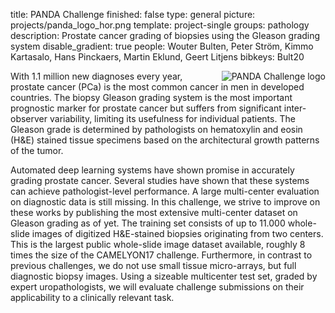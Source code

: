 title: PANDA Challenge
finished: false
type: general
picture: projects/panda_logo_hor.png
template: project-single
groups: pathology
description: Prostate cancer grading of biopsies using the Gleason grading system
disable_gradient: true
people: Wouter Bulten, Peter Ström, Kimmo Kartasalo, Hans Pinckaers, Martin Eklund, Geert Litjens 
bibkeys: Bult20

<img alt="PANDA Challenge logo" class="img-fluid" src="https://www.computationalpathologygroup.eu/images/projects/panda_logo_square.png" style="max-width: 300px; float: right; padding-left: 1em;">

With 1.1 million new diagnoses every year, prostate cancer (PCa) is the most common cancer in men in developed countries. The biopsy Gleason grading system is the most important prognostic marker for prostate cancer but suffers from significant inter-observer variability, limiting its usefulness for individual patients. The Gleason grade is determined by pathologists on hematoxylin and eosin (H&E) stained tissue specimens based on the architectural growth patterns of the tumor.

Automated deep learning systems have shown promise in accurately grading prostate cancer. Several studies have shown that these systems can achieve pathologist-level performance. A large multi-center evaluation on diagnostic data is still missing. In this challenge, we strive to improve on these works by publishing the most extensive multi-center dataset on Gleason grading as of yet. The training set consists of up to 11.000 whole-slide images of digitized H&E-stained biopsies originating from two centers. This is the largest public whole-slide image dataset available, roughly 8 times the size of the CAMELYON17 challenge. Furthermore, in contrast to previous challenges, we do not use small tissue micro-arrays, but full diagnostic biopsy images. Using a sizeable multicenter test set, graded by expert uropathologists, we will evaluate challenge submissions on their applicability to a clinically relevant task.

